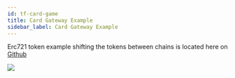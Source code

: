 ```yaml
---
id: tf-card-game
title: Card Gateway Example
sidebar_label: Card Gateway Example
---
```


Erc721 token example shifting the tokens between chains is located here on [Github](https://github.com/loomnetwork/cards-gateway-example)

![](/developers/img/tf-card-game.gif)